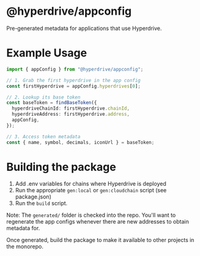 # @hyperdrive/appconfig

Pre-generated metadata for applications that use Hyperdrive.

# Example Usage

```ts
import { appConfig } from "@hyperdrive/appconfig";

// 1. Grab the first hyperdrive in the app config
const firstHyperdrive = appConfig.hyperdrives[0];

// 2. Lookup its base token
const baseToken = findBaseToken({
  hyperdriveChainId: firstHyperdrive.chainId,
  hyperdriveAddress: firstHyperdrive.address,
  appConfig,
});

// 3. Access token metadata
const { name, symbol, decimals, iconUrl } = baseToken;
```

# Building the package

1. Add .env variables for chains where Hyperdrive is deployed
2. Run the appropriate `gen:local` or `gen:cloudchain` script (see package.json)
3. Run the `build` script.

Note: The `generated/` folder is checked into the repo. You'll want to
regenerate the app configs whenever there are new addresses to obtain metadata
for.

Once generated, build the package to make it available to other projects in the
monorepo.
